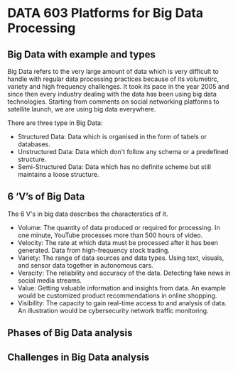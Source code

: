 # DATA 603 Platforms for Big Data Processing

## Big Data with example and types
Big Data refers to the very large amount of data which is very difficult to handle with regular data processing practices because of its volumetirc, variety and high frequency challenges. It took its pace in the year 2005 and since then every industry dealing with the data has been using big data technologies. Starting from comments on social networking platforms to satellite launch, we are using big data everywhere.

There are three type in Big Data:
- Structured Data: Data which is organised in the form of tabels or databases.
- Unstructured Data: Data which don't follow any schema or a predefined structure.
- Semi-Structured Data: Data which has no definite scheme but still maintains a loose structure.

## 6 ‘V’s of Big Data
The 6 V's in big data describes the characterstics of it.

- Volume: The quantity of data produced or required for processing. In one minute, YouTube processes more than 500 hours of video.
- Velocity: The rate at which data must be processed after it has been generated. Data from high-frequency stock trading.
- Variety: The range of data sources and data types. Using text, visuals, and sensor data together in autonomous cars.
- Veracity: The reliability and accuracy of the data. Detecting fake news in social media streams.
- Value: Getting valuable information and insights from data. An example would be customized product recommendations in online shopping.
- Visibility: The capacity to gain real-time access to and analysis of data. An illustration would be cybersecurity network traffic monitoring.

## Phases of Big Data analysis

## Challenges in Big Data analysis
